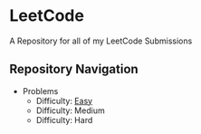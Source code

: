 # LeetCode

A Repository for all of my LeetCode Submissions

## Repository Navigation

- Problems
    - Difficulty: [Easy](https://github.com/abhisekjuneja/LeetCode/tree/main/Problems/Easy)
    - Difficulty: Medium
    - Difficulty: Hard